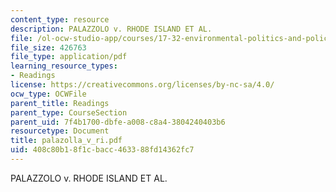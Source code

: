```yaml
---
content_type: resource
description: PALAZZOLO v. RHODE ISLAND ET AL.
file: /ol-ocw-studio-app/courses/17-32-environmental-politics-and-policy-spring-2003/408c80b18f1cbacc463388fd14362fc7_palazolla_v_ri.pdf
file_size: 426763
file_type: application/pdf
learning_resource_types:
- Readings
license: https://creativecommons.org/licenses/by-nc-sa/4.0/
ocw_type: OCWFile
parent_title: Readings
parent_type: CourseSection
parent_uid: 7f4b1700-dbfe-a008-c8a4-3804240403b6
resourcetype: Document
title: palazolla_v_ri.pdf
uid: 408c80b1-8f1c-bacc-4633-88fd14362fc7
---
```

PALAZZOLO v. RHODE ISLAND ET AL.